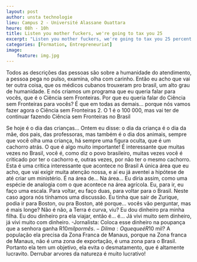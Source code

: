 ```yaml
---
layout: post
author: unsta technologie
lieu: Campus 2 - Université Alassane Ouattara
heure: 08h - 10h
title: Listen you mother fuckers, we're going to tax you 25
excerpt: "Listen you mother fuckers, we're going to tax you 25 percent! When was the last time anybody saw us beating, let's say, China in a trade deal? They kill us. I beat China all the time. All the time."
categories: [Formation, Entrepreneuriat]
image:
    feature: img.jpg
---
```


Todos as descrições das pessoas são sobre a humanidade do atendimento, a pessoa pega no pulso, examina, olha com carinho. Então eu acho que vai ter outra coisa, que os médicos cubanos trouxeram pro brasil, um alto grau de humanidade.
E nós criamos um programa que eu queria falar para vocês, que é o Ciência sem Fronteiras. Por que eu queria falar do Ciência sem Fronteiras para vocês? É que em todas as demais... porque nós vamos fazer agora o Ciência sem Fronteiras 2. O 1 é o 100 000, mas vai ter de continuar fazendo Ciência sem Fronteiras no Brasil

Se hoje é o dia das crianças... Ontem eu disse: o dia da criança é o dia da mãe, dos pais, das professoras, mas também é o dia dos animais, sempre que você olha uma criança, há sempre uma figura oculta, que é um cachorro atrás. O que é algo muito importante!
É interessante que muitas vezes no Brasil, você é, como diz o povo brasileiro, muitas vezes você é criticado por ter o cachorro e, outras vezes, por não ter o mesmo cachorro. Esta é uma crítica interessante que acontece no Brasil
A única área que eu acho, que vai exigir muita atenção nossa, e aí eu já aventei a hipótese de até criar um ministério. É na área de... Na área... Eu diria assim, como uma espécie de analogia com o que acontece na área agrícola.
Eu, para ir, eu faço uma escala. Para voltar, eu faço duas, para voltar para o Brasil. Neste caso agora nós tínhamos uma discussão. Eu tinha que sair de Zurique, podia ir para Boston, ou pra Boston, até porque... vocês vão perguntar, mas é mais longe? Não é não, a Terra é curva, viu?
Eu dou dinheiro pra minha filha. Eu dou dinheiro pra ela viajar, então é... é... Já vivi muito sem dinheiro, já vivi muito com dinheiro. -Jornalista: Coloca esse dinheiro na poupança que a senhora ganha R$10 mil por mês. -Dilma: O que que é R$10 mil?
A população ela precisa da Zona Franca de Manaus, porque na Zona franca de Manaus, não é uma zona de exportação, é uma zona para o Brasil. Portanto ela tem um objetivo, ela evita o desmatamento, que é altamente lucravito. Derrubar arvores da natureza é muito lucrativo!
